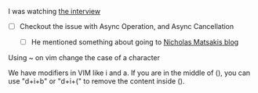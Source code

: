 I was watching [the interview](https://www.youtube.com/watch?v=xO2xyBfhKDY&list=PLqbS7AVVErFgh0GugQZcW8sSSTuyZ7K87)

- [ ] Checkout the issue with Async Operation, and Async Cancellation
    - [ ] He mentioned something about going to [Nicholas Matsakis blog](https://smallcultfollowing.com/babysteps)


Using ~ on vim change the case of a character

We have modifiers in VIM like i and a. If you are in the middle of (), you can use "d+i+b" or "d+i+(" to remove the content inside ().



